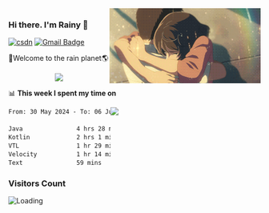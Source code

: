 <img  align='right' height="150" src="https://github.com/LikeRainDay/LikeRainDay/blob/master/pic/img_rain_1.gif?raw=true">



### Hi there. I'm Rainy :lemon:

[![csdn](https://img.shields.io/badge/-csdn-c14438?style=flat-square&logo=c&logoColor=white)](https://blog.csdn.net/qq_15807167)
[![Gmail Badge](https://img.shields.io/badge/-gmail-c14438?style=flat-square&logo=Gmail&logoColor=white&link=mailto:houshuai0816@gmail.com)](mailto:houshuai0816@gmail.com)

🚀Welcome to the rain planet🌎

<center>
<img align='center'  src="https://source.unsplash.com/user/rainyhehe/likes">
</center>

📊 **This week I spent my time on**

<img align='right'   width="300" src="https://github-readme-stats.vercel.app/api?username=LikeRainDay&show_icons=true&title_color=fff&icon_color=79ff97&text_color=9f9f9f&bg_color=151515&count_private=true">

<!--START_SECTION:waka-->

```txt
From: 30 May 2024 - To: 06 June 2024

Java               4 hrs 28 mins   ███████▒░░░░░░░░░░░░░░░░░   29.25 %
Kotlin             2 hrs 1 min     ███▒░░░░░░░░░░░░░░░░░░░░░   13.21 %
VTL                1 hr 29 mins    ██▒░░░░░░░░░░░░░░░░░░░░░░   09.71 %
Velocity           1 hr 14 mins    ██░░░░░░░░░░░░░░░░░░░░░░░   08.10 %
Text               59 mins         █▓░░░░░░░░░░░░░░░░░░░░░░░   06.48 %
```

<!--END_SECTION:waka-->

### Visitors Count
<img align="left" src = "https://profile-counter.glitch.me/LikeRainDay/count.svg" alt ="Loading">
